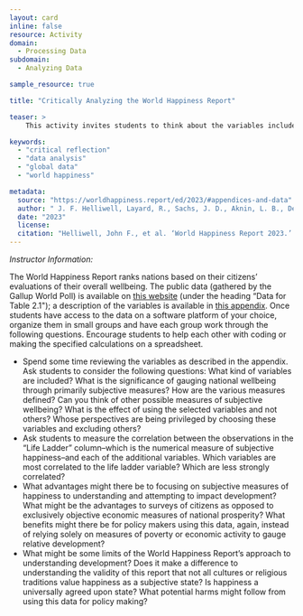 ```yaml
---
layout: card
inline: false
resource: Activity
domain:
  - Processing Data
subdomain:
  - Analyzing Data

sample_resource: true

title: "Critically Analyzing the World Happiness Report"

teaser: >
    This activity invites students to think about the variables included in the World Happiness Report dataset, about the relations between variables, and about the advantages and disadvantages of the authors’ approach to measuring happiness. This exercise is designed to help cultivate habits of critical reflection and to provide practice in data analysis, including reflection on correlation.

keywords:
  - "critical reflection"
  - "data analysis"
  - "global data"
  - "world happiness"

metadata:
  source: "https://worldhappiness.report/ed/2023/#appendices-and-data"
  author: " J. F. Helliwell, Layard, R., Sachs, J. D., Aknin, L. B., De Neve, J.-E., & Wang, S. , eds."
  date: "2023"
  license: 
  citation: "Helliwell, John F., et al. ‘World Happiness Report 2023.’ Worldhappiness.report, 20 Mar. 2023, worldhappiness.report/ed/2023/."
---
```


_Instructor Information:_

The World Happiness Report ranks nations based on their citizens’ evaluations of their overall wellbeing. The public data (gathered by the Gallup World Poll) is available on [this website](<[url](https://worldhappiness.report/ed/2023/#appendices-and-data)>) (under the heading “Data for Table 2.1"); a description of the variables is available in [this appendix](<[url](https://happiness-report.s3.amazonaws.com/2023/WHR+23_Statistical_Appendix.pdf)>). Once students have access to the data on a software platform of your choice, organize them in small groups and have each group work through the following questions. Encourage students to help each other with coding or making the specified calculations on a spreadsheet.

- Spend some time reviewing the variables as described in the appendix. Ask students to consider the following questions: What kind of variables are included? What is the significance of gauging national wellbeing through primarily subjective measures? How are the various measures defined? Can you think of other possible measures of subjective wellbeing? What is the effect of using the selected variables and not others? Whose perspectives are being privileged by choosing these variables and excluding others?
- Ask students to measure the correlation between the observations in the “Life Ladder” column–which is the numerical measure of subjective happiness–and each of the additional variables. Which variables are most correlated to the life ladder variable? Which are less strongly correlated?
- What advantages might there be to focusing on subjective measures of happiness to understanding and attempting to impact development? What might be the advantages to surveys of citizens as opposed to exclusively objective economic measures of national prosperity? What benefits might there be for policy makers using this data, again, instead of relying solely on measures of poverty or economic activity to gauge relative development?
- What might be some limits of the World Happiness Report’s approach to understanding development? Does it make a difference to understanding the validity of this report that not all cultures or religious traditions value happiness as a subjective state? Is happiness a universally agreed upon state? What potential harms might follow from using this data for policy making?
